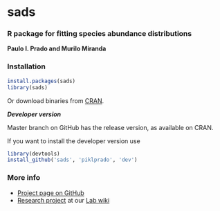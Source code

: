 # sads


### R package for fitting species abundance distributions

**Paulo I. Prado and Murilo Miranda**

### Installation

```r
install.packages(sads)
library(sads)
```
Or download binaries from [CRAN](http://cran.rstudio.com/).

***Developer version***

Master branch on GitHub has the release version, as available on CRAN. 

If you want to install the developer version use 

```r
library(devtools)
install_github('sads', 'piklprado', 'dev')
```

### More info
  - [Project page on GitHub](http://piklprado.github.io/sads/)
  - [Research project](http://ecologia.ib.usp.br/let/doku.php?id=engl:projects:sads) at our [Lab wiki](http://ecologia.ib.usp.br/let)

